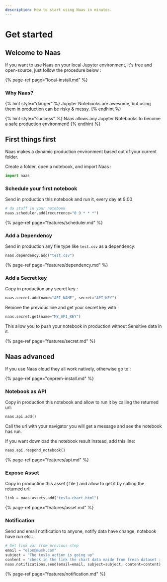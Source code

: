 ```yaml
---
description: How to start using Naas in minutes.
---
```


# Get started

## Welcome to Naas

If you want to use Naas on your local Jupyter environment, it's free and open-source, just follow the procedure below  : 

{% page-ref page="local-install.md" %}

### Why Naas?

{% hint style="danger" %}
Jupyter Notebooks are awesome, but using them in production can be risky & messy.
{% endhint %}

{% hint style="success" %}
Naas allows any Jupyter Notebooks to become a safe production environment!
{% endhint %}

## First things first

Naas makes a dynamic production environment based out of your current folder.

Create a folder, open a notebook, and import Naas :

```python
import naas
```

### Schedule your first notebook

Send in production this notebook and run it, every day at 9:00 

```python
# do stuff in your notebook
naas.scheduler.add(recurrence="0 9 * * *")
```

{% page-ref page="features/scheduler.md" %}

### Add a Dependency

Send in production any file type like `test.csv` as a dependency:

```python
naas.dependency.add("test.csv")
```

{% page-ref page="features/dependency.md" %}

### Add a Secret key

Copy in production any secret key :

```python
naas.secret.add(name="API_NAME", secret="API_KEY")
```

Remove the previous line and get your secret key with :

```python
naas.secret.get(name="MY_API_KEY")
```

This allow you to push your notebook in production without Sensitive data in it.

{% page-ref page="features/secret.md" %}

## Naas advanced

If you use Naas cloud they all work natively, otherwise go to :

{% page-ref page="onprem-install.md" %}

### Notebook as API

Copy in production this notebook and allow to run it by calling the returned url:

```python
naas.api.add()
```

Call the url with your navigator you will get a message and see the notebook has run.

If you want download the notebook result instead, add this line: 

```python
naas.api.respond_notebook()
```

{% page-ref page="features/api.md" %}

### Expose Asset

Copy in production this asset \( file \) and allow to get it by calling the returned url:

```python
link = naas.assets.add("tesla-chart.html")
```

{% page-ref page="features/asset.md" %}

### Notification

Send and email notification to anyone,  notify data have change, notebook have run etc.. 

```python
# Get link var from previous step
email = "elon@musk.com"
subject = "The tesla action is going up"
content = "check in the link the chart data maide from fresh dataset : " + link
naas.notifications.send(email=email, subject=subject, content=content)
```

{% page-ref page="features/notification.md" %}





